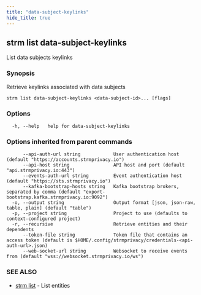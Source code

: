 ```yaml
---
title: "data-subject-keylinks"
hide_title: true
---
```

## strm list data-subject-keylinks

List data subjects keylinks

### Synopsis

Retrieve keylinks associated with data subjects

```
strm list data-subject-keylinks <data-subject-id>... [flags]
```

### Options

```
  -h, --help   help for data-subject-keylinks
```

### Options inherited from parent commands

```
      --api-auth-url string            User authentication host (default "https://accounts.strmprivacy.io")
      --api-host string                API host and port (default "api.strmprivacy.io:443")
      --events-auth-url string         Event authentication host (default "https://sts.strmprivacy.io")
      --kafka-bootstrap-hosts string   Kafka bootstrap brokers, separated by comma (default "export-bootstrap.kafka.strmprivacy.io:9092")
  -o, --output string                  Output format [json, json-raw, table, plain] (default "table")
  -p, --project string                 Project to use (defaults to context-configured project)
  -r, --recursive                      Retrieve entities and their dependents
      --token-file string              Token file that contains an access token (default is $HOME/.config/strmprivacy/credentials-<api-auth-url>.json)
      --web-socket-url string          Websocket to receive events from (default "wss://websocket.strmprivacy.io/ws")
```

### SEE ALSO

* [strm list](docs/04-reference/01-cli-reference/strm/list/index.md)	 - List entities

